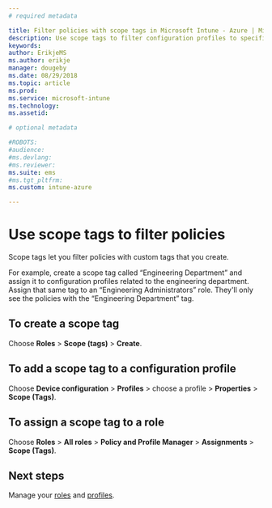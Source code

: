 ```yaml
---
# required metadata

title: Filter policies with scope tags in Microsoft Intune - Azure | Microsoft Docs
description: Use scope tags to filter configuration profiles to specific roles.
keywords:
author: ErikjeMS
ms.author: erikje
manager: dougeby
ms.date: 08/29/2018
ms.topic: article
ms.prod:
ms.service: microsoft-intune
ms.technology:
ms.assetid: 

# optional metadata

#ROBOTS:
#audience:
#ms.devlang:
#ms.reviewer:
ms.suite: ems
#ms.tgt_pltfrm:
ms.custom: intune-azure

---
```


# Use scope tags to filter policies

Scope tags let you filter policies with custom tags that you create.

For example, create a scope tag called “Engineering Department” and assign it to configuration profiles related to the engineering department. Assign that same tag to an “Engineering Administrators” role. They'll only see the policies with the “Engineering Department” tag.

## To create a scope tag

Choose **Roles** > **Scope (tags)** > **Create**.

## To add a scope tag to a configuration profile

Choose **Device configuration** > **Profiles** > choose a profile > **Properties** > **Scope (Tags)**.

## To assign a scope tag to a role

Choose **Roles** > **All roles** > **Policy and Profile Manager** > **Assignments** > **Scope (Tags)**.

## Next steps

Manage your [roles](role-based-access-control.md) and [profiles](device-profile-assign.md).

